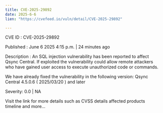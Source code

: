 ```yaml
---
title: CVE-2025-29892
date: 2025-6-6
lien: "https://cvefeed.io/vuln/detail/CVE-2025-29892"

---
```


CVE ID : CVE-2025-29892

Published :  June 6
2025
4:15 p.m. | 24 minutes ago

Description : An SQL injection vulnerability has been reported to affect Qsync Central. If exploited
the vulnerability could allow remote attackers who have gained user access to execute unauthorized code or commands.

We have already fixed the vulnerability in the following version:
Qsync Central 4.5.0.6 ( 2025/03/20 ) and later

Severity: 0.0 | NA

Visit the link for more details
such as CVSS details
affected products
timeline
and more...
